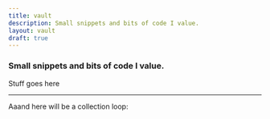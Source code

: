 ```yaml
---
title: vault
description: Small snippets and bits of code I value.
layout: vault
draft: true
---
```


### Small snippets and bits of code I value.

Stuff goes here

----

Aaand here will be a collection loop:
